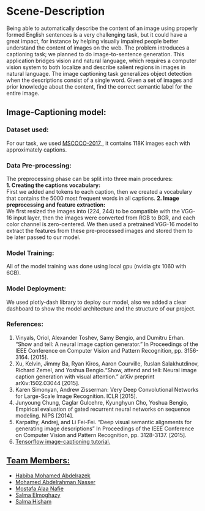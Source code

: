 # Scene-Description
Being able to automatically describe the content of an image using properly formed English sentences is a very challenging task, but it could have a great impact, for instance by helping visually impaired people better understand the content of images on the web. The problem introduces a captioning task; we planned to do image-to-sentence generation. This application bridges vision and natural language, which requires a computer vision system to both localize and describe salient regions in images in natural language. The image captioning task generalizes object detection when the descriptions consist of a single word. Given a set of images and prior knowledge about the content, find the correct semantic label for the entire image.

## Image-Captioning model:
### Dataset used:
For our task, we used <a href=https://cocodataset.org/#download> MSCOCO-2017 </a>, it contains 118K images each with approximately captions.

### Data Pre-processing:
The preprocessing phase can be split into three main procedures:  
**1. Creating the captions vocabulary:**  
First we added <start> and <end> tokens to each caption, then we created a vocabulary that contains the 5000 most frequent words in all captions.
**2. Image preprocessing and feature extraction:**  
We first resized the images into (224, 244) to be compatible with the VGG-16 input layer, then the images were converted from RGB to BGR, and each color channel is zero-centered.
We then used a pretrained VGG-16 model to extract the features from these pre-processed images and stored them to be later passed to our model.

### Model Training:
All of the model training was done using local gpu (nvidia gtx 1060 with 6GB).  

### Model Deployment:
We used plotly-dash library to deploy our model, also we added a clear dashboard to show the model architecture and the structure of our project.
  
### References:
<ol>
    <li>Vinyals, Oriol, Alexander Toshev, Samy Bengio, and Dumitru Erhan. “Show and tell: A neural image caption generator.” In Proceedings of the IEEE Conference on Computer Vision and Pattern Recognition, pp. 3156- 3164. [2015].</li>
    <li>Xu, Kelvin, Jimmy Ba, Ryan Kiros, Aaron Courville, Ruslan Salakhutdinov, Richard Zemel, and Yoshua Bengio.“Show, attend and tell: Neural image caption generation with visual attention.” arXiv preprint arXiv:1502.03044 [2015]. </li>
    <li>Karen Simonyan, Andrew Zisserman: Very Deep Convolutional Networks for Large-Scale Image Recognition. ICLR [2015]. </li>
    <li>Junyoung Chung, Caglar Gulcehre, Kyunghyun Cho, Yoshua Bengio, Empirical evaluation of gated recurrent neural networks on sequence modeling. NIPS [2014]. </li>
    <li>Karpathy, Andrej, and Li Fei-Fei. “Deep visual semantic alignments for generating image descriptions” In Proceedings of the IEEE Conference on Computer Vision and Pattern Recognition, pp. 3128-3137. [2015]. </li>
    <li> <a href=https://www.tensorflow.org/tutorials/text/image_captioning>Tensorflow image-captioning tutorial.</li>
</ol>

## Team Members:
  - <a href="https://github.com/habebamohamed"> Habiba Mohamed Abdelrazek </a>
  - <a href="https://github.com/Mohamed-AN"> Mohamed Abdelrahman Nasser </a>
  - <a href="https://github.com/Mostafa-Nafie"> Mostafa Alaa Nafie </a>
  - <a href="https://github.com/SalmaElmoghazy"> Salma Elmoghazy </a>
  - <a href="https://github.com/SalmaHisham"> Salma Hisham </a>
